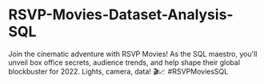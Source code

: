 # RSVP-Movies-Dataset-Analysis-SQL
Join the cinematic adventure with RSVP Movies! As the SQL maestro, you'll unveil box office secrets, audience trends, and help shape their global blockbuster for 2022. Lights, camera, data! 🎬📈 #RSVPMoviesSQL
